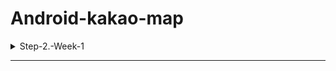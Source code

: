 # Android-kakao-map

<details>
<summary>Step-2.-Week-1</summary>
<div>
  
## 카카오 테크 캠퍼스 2단계 - Android - 1주차 클론 과제

</br>

## **과제명**
```

```
</br>

## **과제 설명**

✅**과제 1.**
```

```

</br>

✅**과제 2.**

```

```

</br>

✅**과제 3.**

```

```

</br>

## **과제 상세 : 수강생들이 과제를 진행할 때, 유념해야할 것**
```

```
</br>

## **코드리뷰 관련: PR시, 아래 내용을 포함하여 코멘트 남겨주세요.**
Pull Request 제목과 내용은 아래와 같이 작성 해주세요.

**1. PR 제목:**

>- PR 제목 : 부산대 Android_라이언_1주차 과제

</br>

**1. PR 내용:**

>- 코드 작성하면서 어려웠던 점
>- 코드 리뷰 시, 멘토님이 중점적으로 리뷰해줬으면 하는 부분

</br>

</div>
</details>

---
